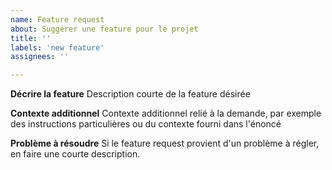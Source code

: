 ```yaml
---
name: Feature request
about: Suggérer une feature pour le projet
title: ''
labels: 'new feature'
assignees: ''

---
```


**Décrire la feature**
Description courte de la feature désirée

**Contexte additionnel**
Contexte additionnel relié à la demande, par exemple des instructions particulières ou du contexte fourni dans l'énoncé

**Problème à résoudre**
Si le feature request provient d'un problème à régler, en faire une courte description.
